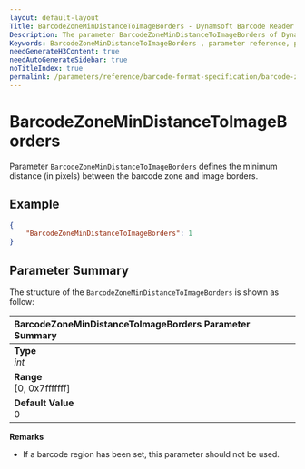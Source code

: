 ```yaml
---
layout: default-layout
Title: BarcodeZoneMinDistanceToImageBorders - Dynamsoft Barcode Reader Parameters
Description: The parameter BarcodeZoneMinDistanceToImageBorders of Dynamsoft Barcode Reader defines the minimum distance (in pixels) between the barcode zone and image borders.
Keywords: BarcodeZoneMinDistanceToImageBorders , parameter reference, parameter
needGenerateH3Content: true
needAutoGenerateSidebar: true
noTitleIndex: true
permalink: /parameters/reference/barcode-format-specification/barcode-zone-min-distance-to-image-borders.html
---
```


# BarcodeZoneMinDistanceToImageBorders

Parameter `BarcodeZoneMinDistanceToImageBorders` defines the minimum distance (in pixels) between the barcode zone and image borders.

## Example

```json
{
    "BarcodeZoneMinDistanceToImageBorders": 1
}
```

## Parameter Summary

The structure of the `BarcodeZoneMinDistanceToImageBorders` is shown as follow:

| BarcodeZoneMinDistanceToImageBorders  Parameter Summary |
| :--------------------------------- |
| **Type**<br>*int* |
| **Range**<br>[0, 0x7fffffff] |
| **Default Value**<br> 0|

**Remarks**

- If a barcode region has been set, this parameter should not be used.
